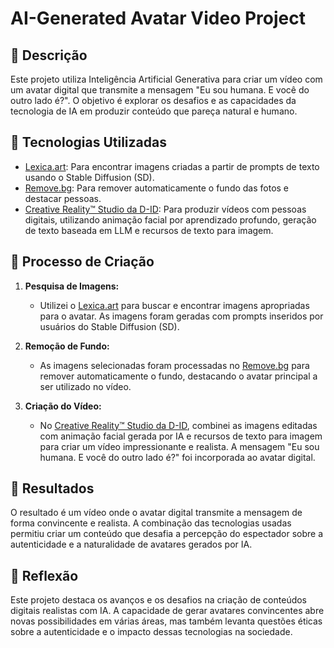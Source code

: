 # AI-Generated Avatar Video Project

## 📒 Descrição
Este projeto utiliza Inteligência Artificial Generativa para criar um vídeo com um avatar digital que transmite a mensagem "Eu sou humana. E você do outro lado é?". O objetivo é explorar os desafios e as capacidades da tecnologia de IA em produzir conteúdo que pareça natural e humano.

## 🤖 Tecnologias Utilizadas
- [Lexica.art](https://lexica.art/): Para encontrar imagens criadas a partir de prompts de texto usando o Stable Diffusion (SD).
- [Remove.bg](https://www.remove.bg/pt-br): Para remover automaticamente o fundo das fotos e destacar pessoas.
- [Creative Reality™ Studio da D-ID](https://studio.d-id.com/): Para produzir vídeos com pessoas digitais, utilizando animação facial por aprendizado profundo, geração de texto baseada em LLM e recursos de texto para imagem.

## 🧐 Processo de Criação
1. **Pesquisa de Imagens:**
   - Utilizei o [Lexica.art](https://lexica.art/) para buscar e encontrar imagens apropriadas para o avatar. As imagens foram geradas com prompts inseridos por usuários do Stable Diffusion (SD).

2. **Remoção de Fundo:**
   - As imagens selecionadas foram processadas no [Remove.bg](https://www.remove.bg/pt-br) para remover automaticamente o fundo, destacando o avatar principal a ser utilizado no vídeo.

3. **Criação do Vídeo:**
   - No [Creative Reality™ Studio da D-ID](https://studio.d-id.com/), combinei as imagens editadas com animação facial gerada por IA e recursos de texto para imagem para criar um vídeo impressionante e realista. A mensagem "Eu sou humana. E você do outro lado é?" foi incorporada ao avatar digital.

## 🚀 Resultados
O resultado é um vídeo onde o avatar digital transmite a mensagem de forma convincente e realista. A combinação das tecnologias usadas permitiu criar um conteúdo que desafia a percepção do espectador sobre a autenticidade e a naturalidade de avatares gerados por IA.

## 💭 Reflexão
Este projeto destaca os avanços e os desafios na criação de conteúdos digitais realistas com IA. A capacidade de gerar avatares convincentes abre novas possibilidades em várias áreas, mas também levanta questões éticas sobre a autenticidade e o impacto dessas tecnologias na sociedade.
